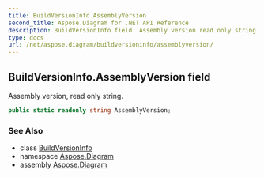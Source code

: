 ```yaml
---
title: BuildVersionInfo.AssemblyVersion
second_title: Aspose.Diagram for .NET API Reference
description: BuildVersionInfo field. Assembly version read only string
type: docs
url: /net/aspose.diagram/buildversioninfo/assemblyversion/
---
```

## BuildVersionInfo.AssemblyVersion field

Assembly version, read only string.

```csharp
public static readonly string AssemblyVersion;
```

### See Also

* class [BuildVersionInfo](../)
* namespace [Aspose.Diagram](../../buildversioninfo/)
* assembly [Aspose.Diagram](../../../)


